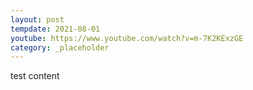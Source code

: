 ```yaml
---
layout: post
tempdate: 2021-08-01
youtube: https://www.youtube.com/watch?v=m-7K2KExzGE
category: _placeholder
---
```

test content